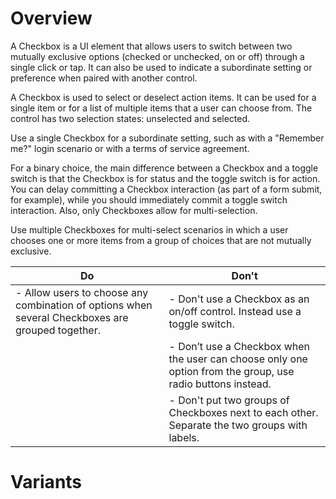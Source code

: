 # Overview

A Checkbox is a UI element that allows users to switch between two mutually exclusive options (checked or unchecked, on or off) through a single click or tap. It can also be used to indicate a subordinate setting or preference when paired with another control.

A Checkbox is used to select or deselect action items. It can be used for a single item or for a list of multiple items that a user can choose from. The control has two selection states: unselected and selected.

Use a single Checkbox for a subordinate setting, such as with a "Remember me?" login scenario or with a terms of service agreement.

For a binary choice, the main difference between a Checkbox and a toggle switch is that the Checkbox is for status and the toggle switch is for action. You can delay committing a Checkbox interaction (as part of a form submit, for example), while you should immediately commit a toggle switch interaction. Also, only Checkboxes allow for multi-selection.

Use multiple Checkboxes for multi-select scenarios in which a user chooses one or more items from a group of choices that are not mutually exclusive.

<center>

| Do | Don't|
|----|------|
|- Allow users to choose any combination of options when several Checkboxes are grouped together.|- Don't use a Checkbox as an on/off control. Instead use a toggle switch.|
| |- Don’t use a Checkbox when the user can choose only one option from the group, use radio buttons instead.|
| |- Don't put two groups of Checkboxes next to each other. Separate the two groups with labels.|

</center>

# Variants